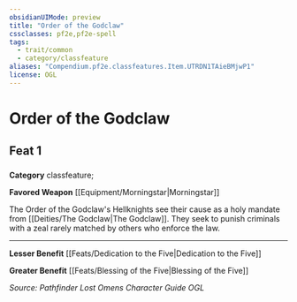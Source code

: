 ```yaml
---
obsidianUIMode: preview
title: "Order of the Godclaw"
cssclasses: pf2e,pf2e-spell
tags:
  - trait/common
  - category/classfeature
aliases: "Compendium.pf2e.classfeatures.Item.UTRDN1TAieBMjwP1"
license: OGL
---
```

# Order of the Godclaw
## Feat 1
### 

**Category** classfeature; 




**Favored Weapon** [[Equipment/Morningstar|Morningstar]]

The Order of the Godclaw's Hellknights see their cause as a holy mandate from [[Deities/The Godclaw|The Godclaw]]. They seek to punish criminals with a zeal rarely matched by others who enforce the law.

* * *

**Lesser Benefit** [[Feats/Dedication to the Five|Dedication to the Five]]

**Greater Benefit** [[Feats/Blessing of the Five|Blessing of the Five]]

*Source: Pathfinder Lost Omens Character Guide*
*OGL*
